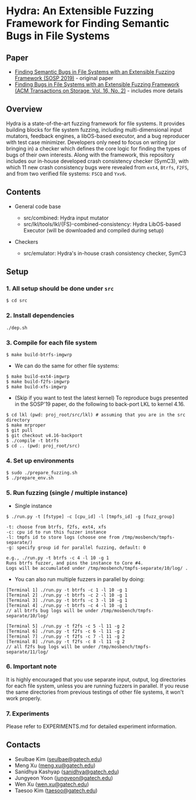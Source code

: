 # Hydra: An Extensible Fuzzing Framework for Finding Semantic Bugs in File Systems


## Paper

* [Finding Semantic Bugs in File Systems with an Extensible Fuzzing Framework (SOSP 2019)](https://squizz617.github.io/pubs/hydra-sosp19.pdf) - original paper
* [Finding Bugs in File Systems with an Extensible Fuzzing Framework (ACM Transactions on Storage, Vol. 16, No. 2)](https://squizz617.github.io/pubs/hydra-tos20.pdf) - includes more details


## Overview

Hydra is a state-of-the-art fuzzing framework for file systems.
It provides building blocks for file system fuzzing,
including multi-dimensional input mutators, feedback engines,
a libOS-based executor, and a bug reproducer with test case minimizer.
Developers only need to focus on writing (or bringing in) a checker
which defines the core logic for finding the types of bugs
of their own interests.
Along with the framework,
this repository includes our in-house developed
crash consistency checker (SymC3),
with which 11 new crash consistency bugs
were revealed from `ext4`, `Btrfs`, `F2FS`,
and from two verified file systems: `FSCQ` and `Yxv6`.


## Contents

* General code base
  - src/combined: Hydra input mutator
  - src/lkl/tools/lkl/{FS}-combined-consistency: Hydra LibOS-based Executor
    (will be downloaded and compiled during setup)

* Checkers
  - src/emulator: Hydra's in-house crash consistency checker, SymC3


## Setup

### 1. All setup should be done under `src`
```
$ cd src
```

### 2. Install dependencies
```
./dep.sh
```

### 3. Compile for each file system
```
$ make build-btrfs-imgwrp
```

* We can do the same for other file systems:
```
$ make build-ext4-imgwrp
$ make build-f2fs-imgwrp
$ make build-xfs-imgwrp
```

* (Skip if you want to test the latest kernel) To reproduce bugs presented in the SOSP'19 paper, do the following to back-port LKL to kernel 4.16.
```
$ cd lkl (pwd: proj_root/src/lkl) # assuming that you are in the src directory
$ make mrproper
$ git pull
$ git checkout v4.16-backport
$ ./compile -t btrfs
$ cd .. (pwd: proj_root/src)
```

### 4. Set up environments
```
$ sudo ./prepare_fuzzing.sh
$ ./prepare_env.sh
```

### 5. Run fuzzing (single / multiple instance)

* Single instance

```
$ ./run.py -t [fstype] -c [cpu_id] -l [tmpfs_id] -g [fuzz_group]

-t: choose from btrfs, f2fs, ext4, xfs
-c: cpu id to run this fuzzer instance
-l: tmpfs id to store logs (choose one from /tmp/mosbench/tmpfs-separate/)
-g: specify group id for parallel fuzzing, default: 0

e.g., ./run.py -t btrfs -c 4 -l 10 -g 1
Runs btrfs fuzzer, and pins the instance to Core #4.
Logs will be accumulated under /tmp/mosbench/tmpfs-separate/10/log/ .
```

* You can also run multiple fuzzers in parallel by doing:
```
[Terminal 1] ./run.py -t btrfs -c 1 -l 10 -g 1
[Terminal 2] ./run.py -t btrfs -c 2 -l 10 -g 1
[Terminal 3] ./run.py -t btrfs -c 3 -l 10 -g 1
[Terminal 4] ./run.py -t btrfs -c 4 -l 10 -g 1
// all btrfs bug logs will be under /tmp/mosbench/tmpfs-separate/10/log/

[Terminal 5] ./run.py -t f2fs -c 5 -l 11 -g 2
[Terminal 6] ./run.py -t f2fs -c 6 -l 11 -g 2
[Terminal 7] ./run.py -t f2fs -c 7 -l 11 -g 2
[Terminal 8] ./run.py -t f2fs -c 8 -l 11 -g 2
// all f2fs bug logs will be under /tmp/mosbench/tmpfs-separate/11/log/
```

### 6. Important note

It is highly encouraged that you use separate input, output, log directories for each file system, unless you are running fuzzers in parallel. If you reuse the same directories from previous testings of other file systems, it won't work properly.

### 7. Experiments

Please refer to EXPERIMENTS.md for detailed experiment information.


## Contacts

* Seulbae Kim (seulbae@gatech.edu)
* Meng Xu (meng.xu@gatech.edu)
* Sanidhya Kashyap (sanidhya@gatech.edu)
* Jungyeon Yoon (jungyeon@gatech.edu)
* Wen Xu (wen.xu@gatech.edu)
* Taesoo Kim (taesoo@gatech.edu)

